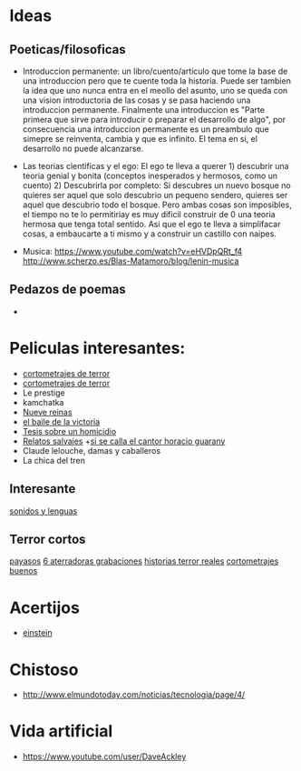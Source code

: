 # Ideas
## Poeticas/filosoficas
* Introduccion permanente: un libro/cuento/articulo que tome la base de una introduccion pero que te cuente toda la historia. Puede ser tambien la idea que uno nunca entra en el meollo del asunto, uno se queda con una vision introductoria de las cosas y se pasa haciendo una introduccion permanente. Finalmente una introduccion es "Parte primera que sirve para introducir o preparar el desarrollo de algo", por consecuencia una introduccion permanente es un preambulo que simepre se reinventa, cambia y que es infinito. El tema en si, el desarrollo no puede alcanzarse.

* Las teorias cientificas y el ego: El ego te lleva a querer 1) descubrir una teoria genial y bonita (conceptos inesperados y hermosos, como un cuento) 2) Descubrirla por completo: Si descubres un nuevo bosque no quieres ser aquel que solo descubrio un pequeno sendero, quieres ser aquel que descubrio todo el bosque. Pero ambas cosas son imposibles, el tiempo no te lo permitiriay es muy dificil construir de 0 una teoria hermosa que tenga total sentido. Asi que el ego te lleva a simplifacar cosas, a embaucarte a ti mismo y a construir un castillo con naipes.

* Musica: https://www.youtube.com/watch?v=eHVDpQRt_f4 http://www.scherzo.es/Blas-Matamoro/blog/lenin-musica

## Pedazos de poemas
* 


# Peliculas interesantes:
+ [cortometrajes de terror](http://elclubdelospoetasmuertos.net/10-cortometrajes-terror-duran-menos-20-minutos-no-podras-dormir/)
+ [cortometrajes de terror](https://www.youtube.com/watch?v=r-FHKcIq3vU)
+ Le prestige
+ kamchatka
+ [Nueve reinas](https://es.wikipedia.org/wiki/Nueve_reinas)
+ [el baile de la victoria](http://www.peliculasflv.tv/2015/03/el-baile-de-la-victoria-2009-online.html)
+ [Tesis sobre un homicidio](https://www.youtube.com/watch?v=8c5ydZZgBWk)
+ [Relatos salvajes](https://www.youtube.com/watch?v=nKWZMbEX3bk)
+[si se calla el cantor horacio guarany]()
+ Claude lelouche, damas y caballeros
+ La chica del tren
## Interesante
[sonidos y lenguas](http://www.nature.com/nature/journal/vaop/ncurrent/full/nature20474.html)

## Terror cortos
[payasos](https://www.youtube.com/watch?v=FYpee8viLIA&spfreload=10)
[6 aterradoras grabaciones](https://www.youtube.com/watch?v=hAWWRR3FGn4)
[historias terror reales](https://www.youtube.com/results?search_query=historias+de+terror+reales+TOP)
[cortometrajes buenos](https://www.youtube.com/watch?v=L-6xSvKmZUw)

# Acertijos
+ [einstein](https://udel.edu/~os/riddle.html)

# Chistoso
+ http://www.elmundotoday.com/noticias/tecnologia/page/4/

# Vida artificial
+ https://www.youtube.com/user/DaveAckley